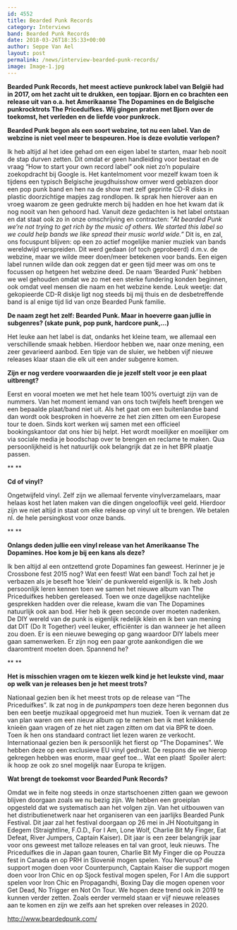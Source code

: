 ```yaml
---
id: 4552
title: Bearded Punk Records
category: Interviews
band: Bearded Punk Records
date: 2018-03-26T18:35:33+00:00
author: Seppe Van Ael
layout: post
permalink: /news/interview-bearded-punk-records/
image: Image-1.jpg
---
```

**Bearded Punk Records, het meest actieve punkrock label van België had in 2017, om het zacht uit te drukken, een topjaar. Bjorn en co brachten een release uit van o.a. het Amerikaanse The Dopamines en de Belgische punkrocktrots The Priceduifkes. Wij gingen praten met Bjorn over de toekomst, het verleden en de liefde voor punkrock.**

**Bearded Punk begon als een soort webzine, tot nu een label. Van de webzine is niet veel meer te bespeuren. Hoe is deze evolutie verlopen?**

Ik heb altijd al het idee gehad om een eigen label te starten, maar heb nooit de stap durven zetten. Dit omdat er geen handleiding voor bestaat en de vraag “How to start your own record label” ook niet zo’n populaire zoekopdracht bij Google is. Het kantelmoment voor mezelf kwam toen ik tijdens een typisch Belgische jeugdhuisshow omver werd geblazen door een pop punk band en hen na de show met zelf geprinte CD-R disks in plastic doorzichtige mapjes zag rondlopen. Ik sprak hen hierover aan en vroeg waarom ze geen gedrukte merch bij hadden en hoe het kwam dat ik nog nooit van hen gehoord had. Vanuit deze gedachten is het label ontstaan en dat staat ook zo in onze omschrijving en contracten: “_At bearded Punk we’re not trying to get rich by the music of others._ _We started this label so we could help bands we like spread their music world wide.”_ Dit is, en zal, ons focuspunt blijven: op een zo actief mogelijke manier muziek van bands wereldwijd verspreiden. Dit werd gedaan (of toch geprobeerd) d.m.v. de webzine, maar we wilde meer doen/meer betekenen voor bands. Een eigen label runnen wilde dan ook zeggen dat er geen tijd meer was om ons te focussen op hetgeen het webzine deed. De naam ‘Bearded Punk’ hebben we wel gehouden omdat we zo met een sterke fundering konden beginnen, ook omdat veel mensen die naam en het webzine kende. Leuk weetje: dat gekopieerde CD-R diskje ligt nog steeds bij mij thuis en de desbetreffende band is al enige tijd lid van onze Bearded Punk familie.

**De naam zegt het zelf: Bearded Punk. Maar in hoeverre gaan jullie in subgenres? (skate punk, pop punk, hardcore punk,…)**

Het leuke aan het label is dat, ondanks het kleine team, we allemaal een verschillende smaak hebben. Hierdoor hebben we, naar onze mening, een zeer gevarieerd aanbod. Een tipje van de sluier, we hebben vijf nieuwe releases klaar staan die elk uit een ander subgenre komen.

**Zijn er nog verdere voorwaarden die je jezelf stelt voor je een plaat uitbrengt?** 

Eerst en vooral moeten we met het hele team 100% overtuigt zijn van de nummers. Van het moment iemand van ons toch twijfels heeft brengen we een bepaalde plaat/band niet uit. Als het gaat om een buitenlandse band dan wordt ook besproken in hoeverre ze het zien zitten om een Europese tour te doen. Sinds kort werken wij samen met een officieel bookingskantoor dat ons hier bij helpt. Het wordt moeilijker en moeilijker om via sociale media je boodschap over te brengen en reclame te maken. Qua persoonlijkheid is het natuurlijk ook belangrijk dat ze in het BPR plaatje passen.

** **

**Cd of vinyl?**

Ongetwijfeld vinyl. Zelf zijn we allemaal fervente vinylverzamelaars, maar helaas kost het laten maken van die dingen ongelooflijk veel geld. Hierdoor zijn we niet altijd in staat om elke release op vinyl uit te brengen. We betalen nl. de hele persingkost voor onze bands.

** **

**Onlangs deden jullie een vinyl release van het Amerikaanse The Dopamines. Hoe kom je bij een kans als deze?**

Ik ben altijd al een ontzettend grote Dopamines fan geweest. Herinner je je Crossbone fest 2015 nog? Wat een feest! Wat een band! Toch zal het je verbazen als je beseft hoe ‘klein’ de punkwereld eigenlijk is. Ik heb Josh persoonlijk leren kennen toen we samen het nieuwe album van The Priceduifkes hebben gereleased. Toen we onze dagelijkse nachtelijke gesprekken hadden over die release, kwam die van The Dopamines natuurlijk ook aan bod. Hier heb ik geen seconde over moeten nadenken. De DIY wereld van de punk is eigenlijk redelijk klein en ik ben van mening dat DIT (Do It Together) veel leuker, efficiënter is dan wanneer je het alleen zou doen. Er is een nieuwe beweging op gang waardoor DIY labels meer gaan samenwerken. Er zijn nog een paar grote aankondigen die we daaromtrent moeten doen. Spannend he?

** **

**Het is misschien vragen om te kiezen welk kind je het leukste vind, maar op welk van je releases ben je het meest trots?**

Nationaal gezien ben ik het meest trots op de release van “The Priceduifkes”. Ik zat nog in de _punkpampers_ toen deze heren begonnen dus ben een beetje muzikaal opgegroeid met hun muziek. Toen ik vernam dat ze van plan waren om een nieuw album op te nemen ben ik met knikkende knieën gaan vragen of ze het niet zagen zitten om dat via BPR te doen. Toen ik hen ons standaard contract liet lezen waren ze verkocht. Internationaal gezien ben ik persoonlijk het fierst op “The Dopamines”. We hebben deze op een exclusieve EU vinyl gedrukt. De respons die we hierop gekregen hebben was enorm, maar geef toe… Wat een plaat!  Spoiler alert: ik hoop ze ook zo snel mogelijk naar Europa te krijgen.

**Wat brengt de toekomst voor Bearded Punk Records?**

Omdat we in feite nog steeds in onze startschoenen zitten gaan we gewoon blijven doorgaan zoals we nu bezig zijn. We hebben een groeiplan opgesteld dat we systematisch aan het volgen zijn. Van het uitbouwen van het distributienetwerk naar het organiseren van een jaarlijks Bearded Punk Festival. Dit jaar zal het festival doorgaan op 26 mei in JH Nootuitgang in Edegem (Straightline, F.O.D., For I Am, Lone Wolf, Charlie Bit My Finger, Eat Defeat, River Jumpers, Captain Kaiser). Dit jaar is een zeer belangrijk jaar voor ons geweest met talloze releases en tal van groot, leuk nieuws. The Priceduifkes die in Japan gaan touren, Charlie Bit My Finger die op Pouzza fest in Canada en op PRH in Slovenië mogen spelen. You Nervous? die support mogen doen voor Counterpunch, Captain Kaiser die support mogen doen voor Iron Chic en op Sjock festival mogen spelen, For I Am die support spelen voor Iron Chic en Propagandhi, Boxing Day die mogen openen voor Get Dead, No Trigger en Not On Tour. We hopen deze trend ook in 2019 te kunnen verder zetten. Zoals eerder vermeld staan er vijf nieuwe releases aan te komen en zijn we zelfs aan het spreken over releases in 2020.

<http://www.beardedpunk.com/>